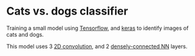 # Cats vs. dogs classifier

Training a small model using [Tensorflow](https://www.tensorflow.org/), and [keras](https://keras.io/) to identify images of cats and dogs.

This model uses 3 [2D convolution](https://www.tensorflow.org/api_docs/python/tf/keras/layers/Conv2D), and 2 [densely-connected NN](https://www.tensorflow.org/api_docs/python/tf/keras/layers/Dense) layers.
